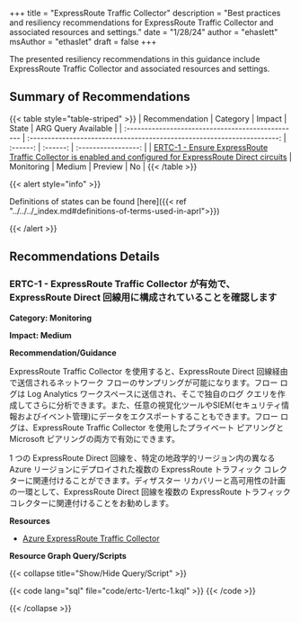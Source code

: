 +++
title = "ExpressRoute Traffic Collector"
description = "Best practices and resiliency recommendations for ExpressRoute Traffic Collector and associated resources and settings."
date = "1/28/24"
author = "ehaslett"
msAuthor = "ethaslet"
draft = false
+++

The presented resiliency recommendations in this guidance include ExpressRoute Traffic Collector and associated resources and settings.

## Summary of Recommendations

{{< table style="table-striped" >}}
| Recommendation | Category | Impact | State | ARG Query Available |
| :------------------------------------------------ | :---------------------------------------------------------------------: | :------: | :------: | :-----------------: |
| [ERTC-1 - Ensure ExpressRoute Traffic Collector is enabled and configured for ExpressRoute Direct circuits](#ertc-1---ensure-expressroute-traffic-collector-is-enabled-and-configured-for-expressroute-direct-circuits) | Monitoring | Medium | Preview | No |
{{< /table >}}

{{< alert style="info" >}}

Definitions of states can be found [here]({{< ref "../../../_index.md#definitions-of-terms-used-in-aprl">}})

{{< /alert >}}

## Recommendations Details

### ERTC-1 - ExpressRoute Traffic Collector が有効で、ExpressRoute Direct 回線用に構成されていることを確認します

**Category: Monitoring**

**Impact: Medium**

**Recommendation/Guidance**

ExpressRoute Traffic Collector を使用すると、ExpressRoute Direct 回線経由で送信されるネットワーク フローのサンプリングが可能になります。フロー ログは Log Analytics ワークスペースに送信され、そこで独自のログ クエリを作成してさらに分析できます。また、任意の視覚化ツールやSIEM(セキュリティ情報およびイベント管理)にデータをエクスポートすることもできます。フロー ログは、ExpressRoute Traffic Collector を使用したプライベート ピアリングと Microsoft ピアリングの両方で有効にできます。

1 つの ExpressRoute Direct 回線を、特定の地政学的リージョン内の異なる Azure リージョンにデプロイされた複数の ExpressRoute トラフィック コレクターに関連付けることができます。ディザスター リカバリーと高可用性の計画の一環として、ExpressRoute Direct 回線を複数の ExpressRoute トラフィック コレクターに関連付けることをお勧めします。

**Resources**

- [Azure ExpressRoute Traffic Collector](https://learn.microsoft.com/ja-jp/azure/expressroute/traffic-collector)

**Resource Graph Query/Scripts**

{{< collapse title="Show/Hide Query/Script" >}}

{{< code lang="sql" file="code/ertc-1/ertc-1.kql" >}} {{< /code >}}

{{< /collapse >}}

<br><br>
